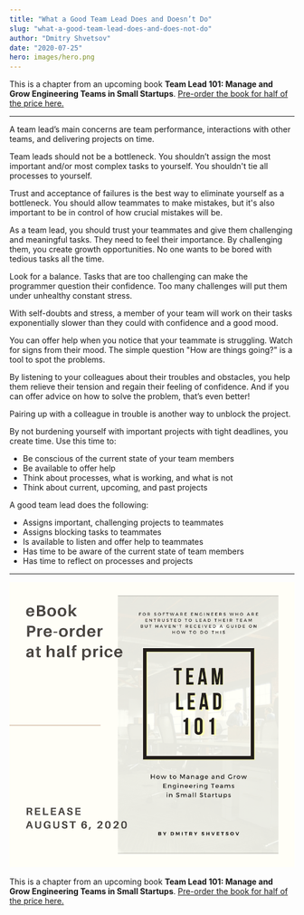 ```yaml
---
title: "What a Good Team Lead Does and Doesn’t Do"
slug: "what-a-good-team-lead-does-and-does-not-do"
author: "Dmitry Shvetsov"
date: "2020-07-25"
hero: images/hero.png
---
```


This is a chapter from an upcoming book **Team Lead 101: Manage and Grow Engineering Teams in Small Startups**. [Pre-order the book for half of the price here.](https://gum.co/team-lead-101)

* * *

A team lead’s main concerns are team performance, interactions with other teams, and delivering projects on time.

Team leads should not be a bottleneck. You shouldn’t assign the most important and/or most complex tasks to yourself. You shouldn't tie all processes to yourself.

Trust and acceptance of failures is the best way to eliminate yourself as a bottleneck. You should allow teammates to make mistakes, but it's also important to be in control of how crucial mistakes will be.

As a team lead, you should trust your teammates and give them challenging and meaningful tasks. They need to feel their importance. By challenging them, you create growth opportunities. No one wants to be bored with tedious tasks all the time.

Look for a balance. Tasks that are too challenging can make the programmer question their confidence. Too many challenges will put them under unhealthy constant stress.

With self-doubts and stress, a member of your team will work on their tasks exponentially slower than they could with confidence and a good mood.

You can offer help when you notice that your teammate is struggling. Watch for signs from their mood. The simple question "How are things going?" is a tool to spot the problems.

By listening to your colleagues about their troubles and obstacles, you help them relieve their tension and regain their feeling of confidence. And if you can offer advice on how to solve the problem, that’s even better!

Pairing up with a colleague in trouble is another way to unblock the project.

By not burdening yourself with important projects with tight deadlines, you create time. Use this time to:

- Be conscious of the current state of your team members
- Be available to offer help
- Think about processes, what is working, and what is not
- Think about current, upcoming, and past projects

A good team lead does the following:

- Assigns important, challenging projects to teammates
- Assigns blocking tasks to teammates
- Is available to listen and offer help to teammates
- Has time to be aware of the current state of team members
- Has time to reflect on processes and projects

* * *

[![Team Lead 101 book cover](images/2-1.png)](https://gumroad.com/l/team-lead-101)

This is a chapter from an upcoming book **Team Lead 101: Manage and Grow Engineering Teams in Small Startups**. [Pre-order the book for half of the price here.](https://gum.co/team-lead-101)
